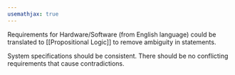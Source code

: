 ```yaml
---
usemathjax: true
---
```


Requirements for Hardware/Software (from English language) could be translated to [[Propositional Logic]] to remove ambiguity in statements.

System specifications should be consistent. There should be no conflicting requirements that cause contradictions.